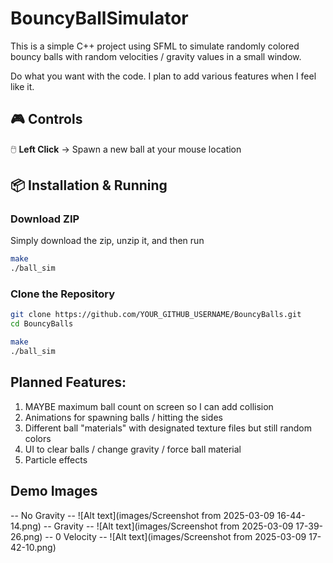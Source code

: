# BouncyBallSimulator
This is a simple C++ project using SFML to simulate randomly colored bouncy balls with random velocities / gravity values in a small window.

Do what you want with the code. I plan to add various features when I feel like it.

## 🎮 Controls
🖱️ **Left Click** → Spawn a new ball at your mouse location  

## 📦 Installation & Running
### **Download ZIP**
Simply download the zip, unzip it, and then run 
```sh
make
./ball_sim
```
### **Clone the Repository**
```sh
git clone https://github.com/YOUR_GITHUB_USERNAME/BouncyBalls.git
cd BouncyBalls 

make
./ball_sim

```
## Planned Features:
1. MAYBE maximum ball count on screen so I can add collision
2. Animations for spawning balls / hitting the sides
3. Different ball "materials" with designated texture files but still random colors
4. UI to clear balls / change gravity / force ball material
5. Particle effects

## Demo Images
-- No Gravity -- 
![Alt text](images/Screenshot from 2025-03-09 16-44-14.png)
-- Gravity --
![Alt text](images/Screenshot from 2025-03-09 17-39-26.png)
-- 0 Velocity --
![Alt text](images/Screenshot from 2025-03-09 17-42-10.png)
